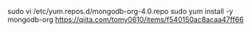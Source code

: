 sudo vi /etc/yum.repos.d/mongodb-org-4.0.repo
sudo yum install -y mongodb-org
https://qiita.com/tomy0610/items/f540150ac8acaa47ff66
